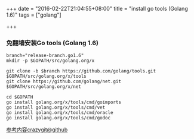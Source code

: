 +++
date = "2016-02-22T21:04:55+08:00"
title = "install go tools (Golang 1.6)"
tags = ["golang"]

+++

### 免翻墙安装Go tools (Golang 1.6)  

`branch="release-branch.go1.6"`  
`mkdir -p $GOPATH/src/golang.org/x`  

`git clone -b $branch https://github.com/golang/tools.git $GOPATH/src/golang.org/x/tools`  
`git clone https://github.com/golang/net.git $GOPATH/src/golang.org/x/net`  

`cd $GOPATH`  
`go install golang.org/x/tools/cmd/goimports`  
`go install golang.org/x/tools/cmd/vet`  
`go install golang.org/x/tools/cmd/oracle`  
`go install golang.org/x/tools/cmd/godoc`  
 
[参考内容crazygit@github](https://gist.github.com/crazygit/79641e92e474ec151d07)

